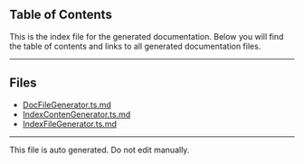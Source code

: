 ## Table of Contents

This is the index file for the generated documentation. Below you will find the table of contents and links to all generated documentation files.

---


## Files

- [DocFileGenerator.ts.md](DocFileGenerator.ts.md)
- [IndexContenGenerator.ts.md](IndexContenGenerator.ts.md)
- [IndexFileGenerator.ts.md](IndexFileGenerator.ts.md)



---

This file is auto generated. Do not edit manually.
